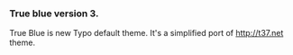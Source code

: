 ### True blue version 3.

True Blue is new Typo default theme. It's a simplified port of http://t37.net theme.
